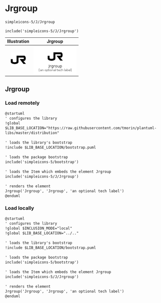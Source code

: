# Jrgroup


```text
simpleicons-5/J/Jrgroup
```

```text
include('simpleicons-5/J/Jrgroup')
```



| Illustration | Jrgroup |
| :---: | :---: |
| ![illustration for Illustration](../../simpleicons-5/J/Jrgroup.png) | ![illustration for Jrgroup](../../simpleicons-5/J/Jrgroup.Local.png) |




## Jrgroup

### Load remotely
```plantuml
@startuml
' configures the library
!global $LIB_BASE_LOCATION="https://raw.githubusercontent.com/tmorin/plantuml-libs/master/distribution"

' loads the library's bootstrap
!include $LIB_BASE_LOCATION/bootstrap.puml

' loads the package bootstrap
include('simpleicons-5/bootstrap')

' loads the Item which embeds the element Jrgroup
include('simpleicons-5/J/Jrgroup')

' renders the element
Jrgroup('Jrgroup', 'Jrgroup', 'an optional tech label')
@enduml
```

### Load locally
```plantuml
@startuml
' configures the library
!global $INCLUSION_MODE="local"
!global $LIB_BASE_LOCATION="../.."

' loads the library's bootstrap
!include $LIB_BASE_LOCATION/bootstrap.puml

' loads the package bootstrap
include('simpleicons-5/bootstrap')

' loads the Item which embeds the element Jrgroup
include('simpleicons-5/J/Jrgroup')

' renders the element
Jrgroup('Jrgroup', 'Jrgroup', 'an optional tech label')
@enduml
```

